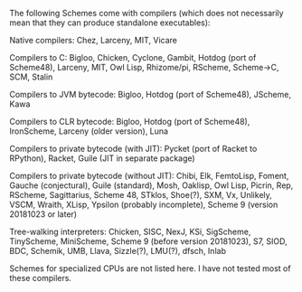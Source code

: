 The following Schemes come with compilers (which does not necessarily mean that they can produce standalone executables):

Native compilers: Chez, Larceny, MIT, Vicare

Compilers to C: Bigloo, Chicken, Cyclone, Gambit, Hotdog (port of Scheme48), Larceny, MIT, Owl Lisp,
Rhizome/pi, RScheme, Scheme->C, SCM, Stalin

Compilers to JVM bytecode: Bigloo, Hotdog (port of Scheme48), JScheme, Kawa

Compilers to CLR bytecode: Bigloo, Hotdog (port of Scheme48), IronScheme, Larceny (older version), Luna

Compilers to private bytecode (with JIT): Pycket (port of Racket to RPython), Racket, Guile (JIT in separate package)

Compilers to private bytecode (without JIT):  Chibi, Elk, FemtoLisp, Foment, Gauche (conjectural), Guile (standard),
Mosh, Oaklisp, Owl Lisp, Picrin, Rep, RScheme, Sagittarius, Scheme 48, STklos, Shoe(?), SXM, Vx, Unlikely, VSCM,
Wraith, XLisp, Ypsilon (probably incomplete), Scheme 9 (version 20181023 or later)

Tree-walking interpreters: Chicken, SISC, NexJ, KSi, SigScheme, TinyScheme, MiniScheme, Scheme 9 (before version
20181023), S7, SIOD, BDC, Schemik, UMB, Llava, Sizzle(?), LMU(?), dfsch, Inlab

Schemes for specialized CPUs are not listed here.  I have not tested most of these compilers.

